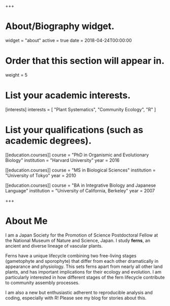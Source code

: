 +++
# About/Biography widget.
widget = "about"
active = true
date = 2018-04-24T00:00:00

# Order that this section will appear in.
weight = 5

# List your academic interests.
[interests]
  interests = [
    "Plant Systematics",
    "Community Ecology",
    "R"
  ]

# List your qualifications (such as academic degrees).
[[education.courses]]
  course = "PhD in Organismic and Evolutionary Biology"
  institution = "Harvard University"
  year = 2016

[[education.courses]]
  course = "MS in Biological Sciences"
  institution = "University of Tokyo"
  year = 2010

[[education.courses]]
  course = "BA in Integrative Biology and Japanese Language"
  institution = "University of California, Berkeley"
  year = 2007
 
+++

# About Me

I am a Japan Society for the Promotion of Science Postdoctoral Fellow at the National Museum of Nature and Science, Japan. I study **ferns**, an ancient and diverse lineage of vascular plants.

Ferns have a unique lifecycle combining two free-living stages (gametophyte and sporophyte) that differ from each other dramatically in appearance and physiology. This sets ferns apart from nearly all other land plants, and has important implications for their ecology and evolution. I am particularly interested in how different stages of the fern lifecycle contribute to community assembly processes.

I am also a new but enthusiastic adherent to reproducible analysis and coding, especially with R! Please see my blog for stories about this.